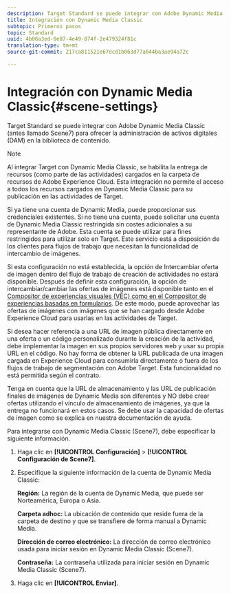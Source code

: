 ```yaml
---
description: Target Standard se puede integrar con Adobe Dynamic Media Classic (antes llamado Scene7) para ofrecer la administración de activos digitales (DAM) en la biblioteca de contenido.
title: Integración con Dynamic Media Classic
subtopic: Primeros pasos
topic: Standard
uuid: 4b06a3ed-0e87-4e49-874f-2e479324f81c
translation-type: tm+mt
source-git-commit: 217ca811521e67dcd1b063d77a644ba3ae94a72c

---
```



# Integración con Dynamic Media Classic{#scene-settings}

Target Standard se puede integrar con Adobe Dynamic Media Classic (antes llamado Scene7) para ofrecer la administración de activos digitales (DAM) en la biblioteca de contenido.

>[!NOTE]
>
>Al integrar Target con Dynamic Media Classic, se habilita la entrega de recursos (como parte de las actividades) cargados en la carpeta de recursos de Adobe Experience Cloud. Esta integración no permite el acceso a todos los recursos cargados en Dynamic Media Classic para su publicación en las actividades de Target.

Si ya tiene una cuenta de Dynamic Media, puede proporcionar sus credenciales existentes. Si no tiene una cuenta, puede solicitar una cuenta de Dynamic Media Classic restringida sin costes adicionales a su representante de Adobe. Esta cuenta se puede utilizar para fines restringidos para utilizar solo en Target. Este servicio está a disposición de los clientes para flujos de trabajo que necesitan la funcionalidad de intercambio de imágenes.

Si esta configuración no está establecida, la opción de Intercambiar oferta de imagen dentro del flujo de trabajo de creación de actividades no estará disponible. Después de definir esta configuración, la opción de intercambiar/cambiar las ofertas de imágenes está disponible tanto en el  [Compositor de experiencias visuales (VEC) como en el Compositor de experiencias basadas en formularios](../c-experiences/experiences.md#concept_A2E10F6AFB3D4AEAB6951EE14688848D). De este modo, puede aprovechar las ofertas de imágenes con imágenes que se han cargado desde Adobe Experience Cloud para usarlas en las actividades de Target.

Si desea hacer referencia a una URL de imagen pública directamente en una oferta o un código personalizado durante la creación de la actividad, debe implementar la imagen en sus propios servidores web y usar su propia URL en el código. No hay forma de obtener la URL publicada de una imagen cargada en Experience Cloud para consumirla directamente o fuera de los flujos de trabajo de segmentación con Adobe Target. Esta funcionalidad no está permitida según el contrato.

Tenga en cuenta que la URL de almacenamiento y las URL de publicación finales de imágenes de Dynamic Media son diferentes y NO debe crear ofertas utilizando el vínculo de almacenamiento de imágenes, ya que la entrega no funcionará en estos casos. Se debe usar la capacidad de ofertas de imagen como se explica en nuestra documentación de ayuda.

Para integrarse con Dynamic Media Classic (Scene7), debe especificar la siguiente información.

1. Haga clic en **[!UICONTROL Configuración]** &gt; **[!UICONTROL Configuración de Scene7]**.
1. Especifique la siguiente información de la cuenta de Dynamic Media Classic:

   **Región:** La región de la cuenta de Dynamic Media, que puede ser Norteamérica, Europa o Asia.

   **Carpeta adhoc:** La ubicación de contenido que reside fuera de la carpeta de destino y que se transfiere de forma manual a Dynamic Media.

   **Dirección de correo electrónico:** La dirección de correo electrónico usada para iniciar sesión en Dynamic Media Classic (Scene7).

   **Contraseña:** La contraseña utilizada para iniciar sesión en Dynamic Media Classic (Scene7).
1. Haga clic en **[!UICONTROL Enviar]**.
